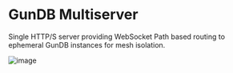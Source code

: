 # GunDB Multiserver

Single HTTP/S server providing WebSocket Path based routing to ephemeral GunDB instances for mesh isolation.

![image](https://user-images.githubusercontent.com/1423657/79556065-d4b55e00-80a0-11ea-8a6a-b85aa0c90cf0.png)



